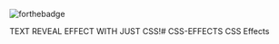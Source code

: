![forthebadge](https://forthebadge.com/images/badges/built-with-resentment.svgg)

TEXT REVEAL EFFECT WITH JUST CSS!# CSS-EFFECTS
CSS Effects

